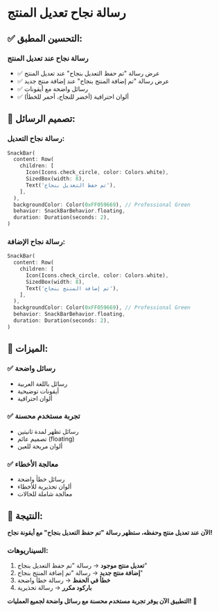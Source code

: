 # رسالة نجاح تعديل المنتج

## ✅ التحسين المطبق:

### **رسالة نجاح عند تعديل المنتج**
- ✅ عرض رسالة "تم حفظ التعديل بنجاح" عند تعديل المنتج
- ✅ عرض رسالة "تم إضافة المنتج بنجاح" عند إضافة منتج جديد
- ✅ رسائل واضحة مع أيقونات
- ✅ ألوان احترافية (أخضر للنجاح، أحمر للخطأ)

## 🎨 تصميم الرسائل:

### **رسالة نجاح التعديل:**
```dart
SnackBar(
  content: Row(
    children: [
      Icon(Icons.check_circle, color: Colors.white),
      SizedBox(width: 8),
      Text('تم حفظ التعديل بنجاح'),
    ],
  ),
  backgroundColor: Color(0xFF059669), // Professional Green
  behavior: SnackBarBehavior.floating,
  duration: Duration(seconds: 2),
)
```

### **رسالة نجاح الإضافة:**
```dart
SnackBar(
  content: Row(
    children: [
      Icon(Icons.check_circle, color: Colors.white),
      SizedBox(width: 8),
      Text('تم إضافة المنتج بنجاح'),
    ],
  ),
  backgroundColor: Color(0xFF059669), // Professional Green
  behavior: SnackBarBehavior.floating,
  duration: Duration(seconds: 2),
)
```

## 🔧 الميزات:

### ✅ **رسائل واضحة**
- رسائل باللغة العربية
- أيقونات توضيحية
- ألوان احترافية

### ✅ **تجربة مستخدم محسنة**
- رسائل تظهر لمدة ثانيتين
- تصميم عائم (floating)
- ألوان مريحة للعين

### ✅ **معالجة الأخطاء**
- رسائل خطأ واضحة
- ألوان تحذيرية للأخطاء
- معالجة شاملة للحالات

## 🚀 النتيجة:

**الآن عند تعديل منتج وحفظه، ستظهر رسالة "تم حفظ التعديل بنجاح" مع أيقونة نجاح!**

### **السيناريوهات:**
1. **تعديل منتج موجود** → رسالة "تم حفظ التعديل بنجاح"
2. **إضافة منتج جديد** → رسالة "تم إضافة المنتج بنجاح"
3. **خطأ في الحفظ** → رسالة خطأ واضحة
4. **باركود مكرر** → رسالة تحذيرية

**التطبيق الآن يوفر تجربة مستخدم محسنة مع رسائل واضحة لجميع العمليات! 🎉**

